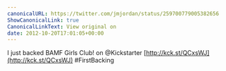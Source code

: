```yaml
---
canonicalURL: https://twitter.com/jmjordan/status/259700779005382656
ShowCanonicalLink: true
CanonicalLinkText: View original on
date: 2012-10-20T17:01:05+00:00
---
```

I just backed BAMF Girls Club! on @Kickstarter [http://kck.st/QCxsWJ](http://kck.st/QCxsWJ) #FirstBacking